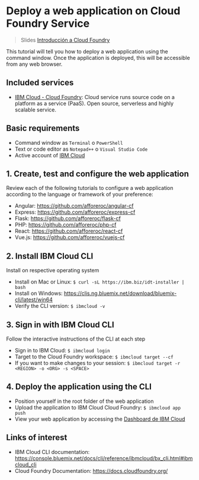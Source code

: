# Deploy a web application on Cloud Foundry Service

> Slides [Introducción a Cloud Foundry](https://ibm.box.com/v/cf-ppt)

This tutorial will tell you how to deploy a web application using the command window. Once the application is deployed, this will be accessible from any web browser.

## Included services
* [IBM Cloud - Cloud Foundry](https://www.ibm.com/cloud/cloud-foundry): Cloud service runs source code on a platform as a service (PaaS). Open source, serverless and highly scalable service.

## Basic requirements
* Command window as `Terminal` o `PowerShell`
* Text or code editor as `Notepad++` o `Visual Studio Code`
* Active account of [IBM Cloud](https://console.bluemix.net)

## 1. Create, test and configure the web application
Review each of the following tutorials to configure a web application according to the language or framework of your preference:
* Angular: https://github.com/afforeroc/angular-cf
* Express: https://github.com/afforeroc/express-cf
* Flask: https://github.com/afforeroc/flask-cf
* PHP: https://github.com/afforeroc/php-cf
* React: https://github.com/afforeroc/react-cf
* Vue.js: https://github.com/afforeroc/vuejs-cf

## 2. Install IBM Cloud CLI
Install on respective operating system
* Install on Mac or Linux: `$ curl -sL https://ibm.biz/idt-installer | bash`
* Install on Windows: https://clis.ng.bluemix.net/download/bluemix-cli/latest/win64
* Verify the CLI version: `$ ibmcloud -v`

## 3. Sign in with IBM Cloud CLI
Follow the interactive instructions of the CLI at each step
* Sign in to IBM Cloud: `$ ibmcloud login`
* Target to the Cloud Foundry workspace: `$ ibmcloud target --cf`
* If you want to make changes to your session: `$ ibmcloud target -r <REGION> -o <ORG> -s <SPACE>`

## 4. Deploy the application using the CLI
* Position yourself in the root folder of the web application
* Upload the application to IBM Cloud Cloud Foundry: `$ ibmcloud app push`
* View your web application by accessing the [Dashboard de IBM Cloud](https://console.bluemix.net/dashboard/apps)

## Links of interest
* IBM Cloud CLI documentation: https://console.bluemix.net/docs/cli/reference/ibmcloud/bx_cli.html#ibmcloud_cli
* Cloud Foundry Documentation: https://docs.cloudfoundry.org/